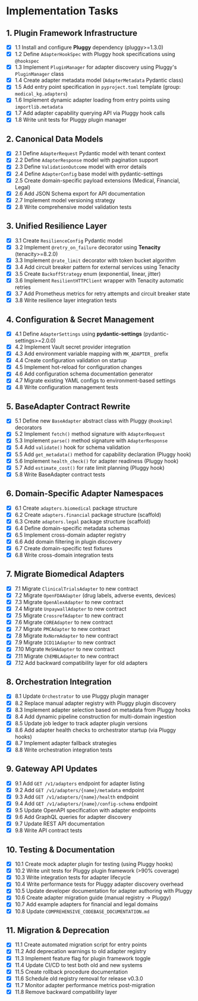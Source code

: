 # Implementation Tasks

## 1. Plugin Framework Infrastructure

- [x] 1.1 Install and configure **Pluggy** dependency (pluggy>=1.3.0)
- [x] 1.2 Define `AdapterHookSpec` with Pluggy hook specifications using `@hookspec`
- [x] 1.3 Implement `PluginManager` for adapter discovery using Pluggy's `PluginManager` class
- [x] 1.4 Create adapter metadata model (`AdapterMetadata` Pydantic class)
- [x] 1.5 Add entry point specification in `pyproject.toml` template (group: `medical_kg.adapters`)
- [x] 1.6 Implement dynamic adapter loading from entry points using `importlib.metadata`
- [x] 1.7 Add adapter capability querying API via Pluggy hook calls
- [x] 1.8 Write unit tests for Pluggy plugin manager

## 2. Canonical Data Models

- [x] 2.1 Define `AdapterRequest` Pydantic model with tenant context
- [x] 2.2 Define `AdapterResponse` model with pagination support
- [x] 2.3 Define `ValidationOutcome` model with error details
- [x] 2.4 Define `AdapterConfig` base model with pydantic-settings
- [x] 2.5 Create domain-specific payload extensions (Medical, Financial, Legal)
- [x] 2.6 Add JSON Schema export for API documentation
- [x] 2.7 Implement model versioning strategy
- [x] 2.8 Write comprehensive model validation tests

## 3. Unified Resilience Layer

- [x] 3.1 Create `ResilienceConfig` Pydantic model
- [x] 3.2 Implement `@retry_on_failure` decorator using **Tenacity** (tenacity>=8.2.0)
- [x] 3.3 Implement `@rate_limit` decorator with token bucket algorithm
- [x] 3.4 Add circuit breaker pattern for external services using Tenacity
- [x] 3.5 Create `BackoffStrategy` enum (exponential, linear, jitter)
- [x] 3.6 Implement `ResilientHTTPClient` wrapper with Tenacity automatic retries
- [x] 3.7 Add Prometheus metrics for retry attempts and circuit breaker state
- [x] 3.8 Write resilience layer integration tests

## 4. Configuration & Secret Management

- [x] 4.1 Define `AdapterSettings` using **pydantic-settings** (pydantic-settings>=2.0.0)
- [x] 4.2 Implement Vault secret provider integration
- [x] 4.3 Add environment variable mapping with `MK_ADAPTER_` prefix
- [x] 4.4 Create configuration validation on startup
- [x] 4.5 Implement hot-reload for configuration changes
- [x] 4.6 Add configuration schema documentation generator
- [x] 4.7 Migrate existing YAML configs to environment-based settings
- [x] 4.8 Write configuration management tests

## 5. BaseAdapter Contract Rewrite

- [x] 5.1 Define new `BaseAdapter` abstract class with Pluggy `@hookimpl` decorators
- [x] 5.2 Implement `fetch()` method signature with `AdapterRequest`
- [x] 5.3 Implement `parse()` method signature with `AdapterResponse`
- [x] 5.4 Add `validate()` hook for schema validation
- [x] 5.5 Add `get_metadata()` method for capability declaration (Pluggy hook)
- [x] 5.6 Implement `health_check()` for adapter readiness (Pluggy hook)
- [x] 5.7 Add `estimate_cost()` for rate limit planning (Pluggy hook)
- [x] 5.8 Write BaseAdapter contract tests

## 6. Domain-Specific Adapter Namespaces

- [x] 6.1 Create `adapters.biomedical` package structure
- [x] 6.2 Create `adapters.financial` package structure (scaffold)
- [x] 6.3 Create `adapters.legal` package structure (scaffold)
- [x] 6.4 Define domain-specific metadata schemas
- [x] 6.5 Implement cross-domain adapter registry
- [x] 6.6 Add domain filtering in plugin discovery
- [x] 6.7 Create domain-specific test fixtures
- [x] 6.8 Write cross-domain integration tests

## 7. Migrate Biomedical Adapters

- [x] 7.1 Migrate `ClinicalTrialsAdapter` to new contract
- [x] 7.2 Migrate `OpenFDAAdapter` (drug labels, adverse events, devices)
- [x] 7.3 Migrate `OpenAlexAdapter` to new contract
- [x] 7.4 Migrate `UnpaywallAdapter` to new contract
- [x] 7.5 Migrate `CrossrefAdapter` to new contract
- [x] 7.6 Migrate `COREAdapter` to new contract
- [x] 7.7 Migrate `PMCAdapter` to new contract
- [x] 7.8 Migrate `RxNormAdapter` to new contract
- [x] 7.9 Migrate `ICD11Adapter` to new contract
- [x] 7.10 Migrate `MeSHAdapter` to new contract
- [x] 7.11 Migrate `ChEMBLAdapter` to new contract
- [x] 7.12 Add backward compatibility layer for old adapters

## 8. Orchestration Integration

- [x] 8.1 Update `Orchestrator` to use Pluggy plugin manager
- [x] 8.2 Replace manual adapter registry with Pluggy plugin discovery
- [x] 8.3 Implement adapter selection based on metadata from Pluggy hooks
- [x] 8.4 Add dynamic pipeline construction for multi-domain ingestion
- [x] 8.5 Update job ledger to track adapter plugin versions
- [x] 8.6 Add adapter health checks to orchestrator startup (via Pluggy hooks)
- [x] 8.7 Implement adapter fallback strategies
- [x] 8.8 Write orchestration integration tests

## 9. Gateway API Updates

- [x] 9.1 Add `GET /v1/adapters` endpoint for adapter listing
- [x] 9.2 Add `GET /v1/adapters/{name}/metadata` endpoint
- [x] 9.3 Add `GET /v1/adapters/{name}/health` endpoint
- [x] 9.4 Add `GET /v1/adapters/{name}/config-schema` endpoint
- [x] 9.5 Update OpenAPI specification with adapter endpoints
- [x] 9.6 Add GraphQL queries for adapter discovery
- [x] 9.7 Update REST API documentation
- [x] 9.8 Write API contract tests

## 10. Testing & Documentation

- [x] 10.1 Create mock adapter plugin for testing (using Pluggy hooks)
- [x] 10.2 Write unit tests for Pluggy plugin framework (>90% coverage)
- [x] 10.3 Write integration tests for adapter lifecycle
- [x] 10.4 Write performance tests for Pluggy adapter discovery overhead
- [x] 10.5 Update developer documentation for adapter authoring with Pluggy
- [x] 10.6 Create adapter migration guide (manual registry → Pluggy)
- [x] 10.7 Add example adapters for financial and legal domains
- [x] 10.8 Update `COMPREHENSIVE_CODEBASE_DOCUMENTATION.md`

## 11. Migration & Deprecation

- [x] 11.1 Create automated migration script for entry points
- [x] 11.2 Add deprecation warnings to old adapter registry
- [x] 11.3 Implement feature flag for plugin framework toggle
- [x] 11.4 Update CI/CD to test both old and new systems
- [x] 11.5 Create rollback procedure documentation
- [x] 11.6 Schedule old registry removal for release v0.3.0
- [x] 11.7 Monitor adapter performance metrics post-migration
- [x] 11.8 Remove backward compatibility layer
